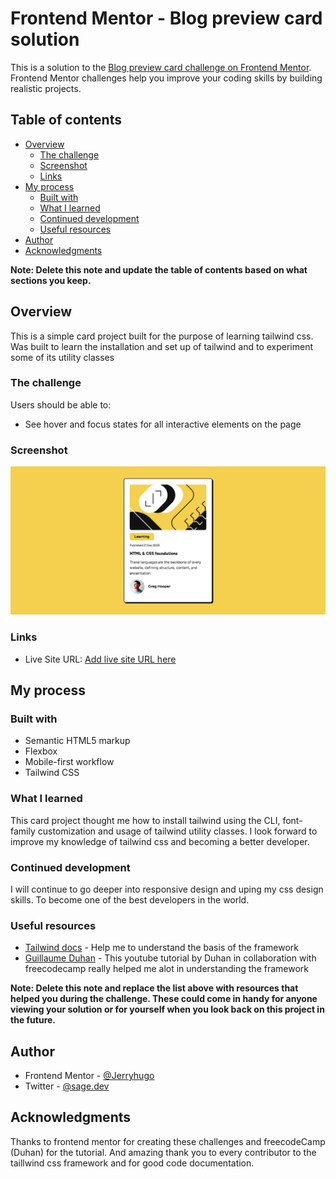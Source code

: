 # Frontend Mentor - Blog preview card solution

This is a solution to the [Blog preview card challenge on Frontend Mentor](https://www.frontendmentor.io/challenges/blog-preview-card-ckPaj01IcS). Frontend Mentor challenges help you improve your coding skills by building realistic projects. 

## Table of contents

- [Overview](#overview)
  - [The challenge](#the-challenge)
  - [Screenshot](#screenshot)
  - [Links](#links)
- [My process](#my-process)
  - [Built with](#built-with)
  - [What I learned](#what-i-learned)
  - [Continued development](#continued-development)
  - [Useful resources](#useful-resources)
- [Author](#author)
- [Acknowledgments](#acknowledgments)

**Note: Delete this note and update the table of contents based on what sections you keep.**

## Overview
This is a simple card project built for the purpose of learning tailwind css. Was built to learn the installation and set up of tailwind and to experiment some of its utility classes

### The challenge

Users should be able to:

- See hover and focus states for all interactive elements on the page

### Screenshot

![Preview](assets/images/card.png)


### Links


- Live Site URL: [Add live site URL here](https://preview-sage.netlify.app/)

## My process

### Built with

- Semantic HTML5 markup
- Flexbox
- Mobile-first workflow
- Tailwind CSS


### What I learned

This card project thought me how to install tailwind using the CLI, font-family customization and usage of tailwind utility classes. I look forward to improve my knowledge of tailwind css and becoming a better developer.



### Continued development

I will continue to go deeper into responsive design and uping my css design skills. To become one of the best developers in the world.

### Useful resources

- [Tailwind docs](https://www.tailwindcss.com) - Help me to understand the basis of the framework
- [Guillaume Duhan](https://www.youtube.com/watch?v=ft30zcMlFao) - This youtube tutorial by Duhan in collaboration with freecodecamp really helped me alot in understanding the framework

**Note: Delete this note and replace the list above with resources that helped you during the challenge. These could come in handy for anyone viewing your solution or for yourself when you look back on this project in the future.**

## Author


- Frontend Mentor - [@Jerryhugo](https://www.frontendmentor.io/profile/jerryhugo)
- Twitter - [@sage.dev](https://www.twitter.com/insp_family)

## Acknowledgments

Thanks to frontend mentor for creating these challenges and freecodeCamp (Duhan) for the tutorial. And amazing thank you to every contributor to the taillwind css framework and for good code documentation.


